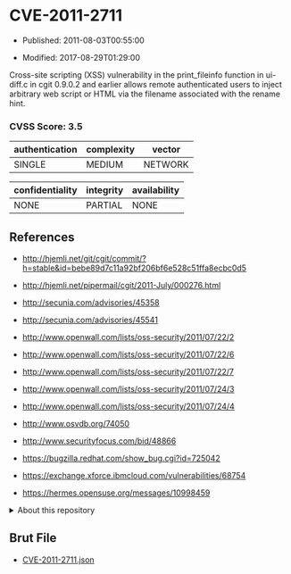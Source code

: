 # CVE-2011-2711

- Published: 2011-08-03T00:55:00

- Modified: 2017-08-29T01:29:00

Cross-site scripting (XSS) vulnerability in the print_fileinfo function in ui-diff.c in cgit 0.9.0.2 and earlier allows remote authenticated users to inject arbitrary web script or HTML via the filename associated with the rename hint.

### CVSS Score: **3.5**

| authentication | complexity | vector |
| --- | --- | --- |
| SINGLE | MEDIUM | NETWORK |

| confidentiality | integrity | availability |
| --- | --- | --- |
| NONE | PARTIAL | NONE |

## References

* http://hjemli.net/git/cgit/commit/?h=stable&id=bebe89d7c11a92bf206bf6e528c51ffa8ecbc0d5

* http://hjemli.net/pipermail/cgit/2011-July/000276.html

* http://secunia.com/advisories/45358

* http://secunia.com/advisories/45541

* http://www.openwall.com/lists/oss-security/2011/07/22/2

* http://www.openwall.com/lists/oss-security/2011/07/22/6

* http://www.openwall.com/lists/oss-security/2011/07/22/7

* http://www.openwall.com/lists/oss-security/2011/07/24/3

* http://www.openwall.com/lists/oss-security/2011/07/24/4

* http://www.osvdb.org/74050

* http://www.securityfocus.com/bid/48866

* https://bugzilla.redhat.com/show_bug.cgi?id=725042

* https://exchange.xforce.ibmcloud.com/vulnerabilities/68754

* https://hermes.opensuse.org/messages/10998459

<details>
<summary>About this repository</summary> 

  This repository is part of the project [Live Hack CVE](https://github.com/Live-Hack-CVE). Main website can be found [www.live-hack.org](https://www.live-hack.org) 
  
  Made by [Sn0wAlice](https://github.com/Sn0wAlice) for the people that care about security and need to have a feed of the latest CVEs. Hope you enjoy it, don't forget to star the repo and follow me on [Twitter](https://twitter.com/Sn0wAlice) and [Github](https://github.com/Sn0wAlice). And that is my [personnal website](https://www.alice-snow.me/)

  - [Home Page](https://github.com/Live-Hack-CVE)
  - [Framework](https://github.com/Live-Hack-CVE/cve-framework)
  - [CVE database](https://github.com/Live-Hack-CVE/full_database)
  - [Changelog](https://github.com/Live-Hack-CVE/Changelog)
</details>

## Brut File

* [CVE-2011-2711.json](https://raw.githubusercontent.com/Live-Hack-CVE/full_database/main/cves/2011/CVE-2011-2711.json)

